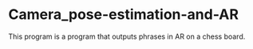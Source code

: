 # Camera_pose-estimation-and-AR
This program is a program that outputs phrases in AR on a chess board.
